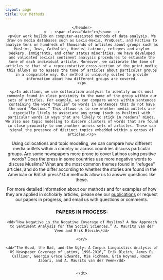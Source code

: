 ```yaml
---
layout: page
title: Our Methods
---
```


<!-- Post -->
<section class="post">
    <header class="major">



    </header>
    <!-- <span class="date"></span> -->
    <p>Our work builds on computer-assisted methods of data analysis. We draw on media databases such as Lexis-Nexis, ProQuest, and Factiva to analyze tens or hundreds of thousands of articles about groups such as Muslims, Jews, Catholics, Hindus, Latinos, refugees and asylum seekers, immigrants, and other status minorities. We have developed and validated lexical sentiment analysis procedures to estimate the tone of each individual article. Moreover, we calibrate the tone of articles to that of a representative cross-section of the print media; this allows us to assess the tone of articles about particular groups in a comparable way. Our method is uniquely suited to provide information about how different groups are covered.
    </p>

    <p>In addition, we use collocation analysis to identify words most commonly found in close proximity to the name of the group within our sets of articles. For example, we can compare words within sentences containing the word “Muslim” to words in sentences that do not have the word “Muslims.” This allows us to see whether media outlets are especially likely to associate any group (such as Muslims) with particular words in ways that are likely to stick in readers’ minds. We also use topic modeling to discern clusters of words that are found in close proximity to one another across sets of articles. These can signal the presence of distinct topics embedded within a corpus of articles.</p>

  <p>Using collocations and topic modeling, we can compare how different media outlets within a country or across countries discuss particular groups. Are some newspapers more prone to cover Latinos using positive words? Does the press in some countries use more negative words to discuss Muslims? What are the most common themes found in “refugee” articles, and do the differ according to whether the stories are found in the American or British press? Our methods allow us to answer questions like these.</p>

  <p>For more detailed information about our methods and for examples of how they are applied in scholarly articles, please see our <a href="https://www.mediaandminorities.org/publications/"><u>publications</u></a> or request our papers in progress, and email us with questions or comments.</p>
  <dt>

  <h3>PAPERS IN PROGESS:</h3>

    <dd>“How Negative is the Negative Coverage of Muslims? A New Approach to Sentiment Analysis for the Social Sciences,” A. Maurits van der Veen and Erik Bleich</dd>

    <br/>

    <dd>“The Good, the Bad, and the Ugly: A Corpus Linguistics Analysis of US Newspaper Coverage of Latinx, 1996-2016,” Erik Bleich, James P. Callison, Georgia Grace Edwards, Mia Fichman, Erin Hoynes, Razan Jabari, and A. Maurits van der Veen</dd>


    </dt>

</section>
